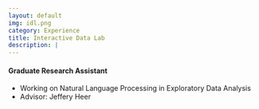 ```yaml
---
layout: default
img: idl.png
category: Experience
title: Interactive Data Lab
description: |
---
```


#### Graduate Research Assistant

* Working on Natural Language Processing in Exploratory Data Analysis
* Advisor: Jeffery Heer
